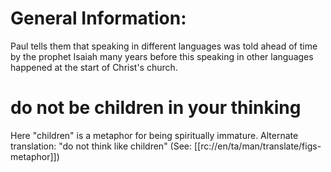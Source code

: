 # General Information:

Paul tells them that speaking in different languages was told ahead of time by the prophet Isaiah many years before this speaking in other languages happened at the start of Christ's church.

# do not be children in your thinking

Here "children" is a metaphor for being spiritually immature. Alternate translation: "do not think like children" (See: [[rc://en/ta/man/translate/figs-metaphor]])

